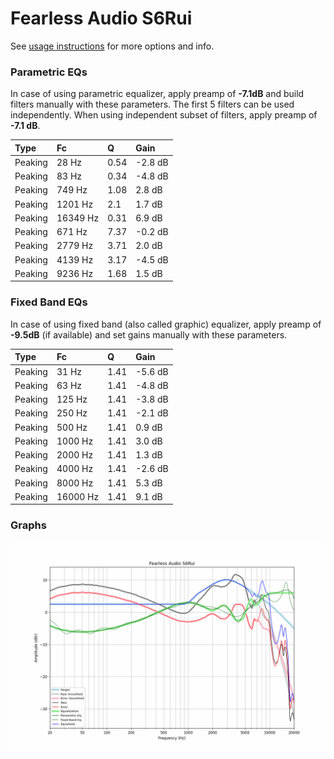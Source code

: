# Fearless Audio S6Rui
See [usage instructions](https://github.com/jaakkopasanen/AutoEq#usage) for more options and info.

### Parametric EQs
In case of using parametric equalizer, apply preamp of **-7.1dB** and build filters manually
with these parameters. The first 5 filters can be used independently.
When using independent subset of filters, apply preamp of **-7.1 dB**.

| Type    | Fc       |    Q | Gain    |
|:--------|:---------|:-----|:--------|
| Peaking | 28 Hz    | 0.54 | -2.8 dB |
| Peaking | 83 Hz    | 0.34 | -4.8 dB |
| Peaking | 749 Hz   | 1.08 | 2.8 dB  |
| Peaking | 1201 Hz  | 2.1  | 1.7 dB  |
| Peaking | 16349 Hz | 0.31 | 6.9 dB  |
| Peaking | 671 Hz   | 7.37 | -0.2 dB |
| Peaking | 2779 Hz  | 3.71 | 2.0 dB  |
| Peaking | 4139 Hz  | 3.17 | -4.5 dB |
| Peaking | 9236 Hz  | 1.68 | 1.5 dB  |

### Fixed Band EQs
In case of using fixed band (also called graphic) equalizer, apply preamp of **-9.5dB**
(if available) and set gains manually with these parameters.

| Type    | Fc       |    Q | Gain    |
|:--------|:---------|:-----|:--------|
| Peaking | 31 Hz    | 1.41 | -5.6 dB |
| Peaking | 63 Hz    | 1.41 | -4.8 dB |
| Peaking | 125 Hz   | 1.41 | -3.8 dB |
| Peaking | 250 Hz   | 1.41 | -2.1 dB |
| Peaking | 500 Hz   | 1.41 | 0.9 dB  |
| Peaking | 1000 Hz  | 1.41 | 3.0 dB  |
| Peaking | 2000 Hz  | 1.41 | 1.3 dB  |
| Peaking | 4000 Hz  | 1.41 | -2.6 dB |
| Peaking | 8000 Hz  | 1.41 | 5.3 dB  |
| Peaking | 16000 Hz | 1.41 | 9.1 dB  |

### Graphs
![](./Fearless%20Audio%20S6Rui.png)